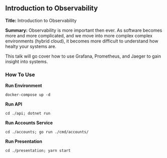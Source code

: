 ## Introduction to Observability

**Title:** Introduction to Observability

**Summary:** Observability is more important then ever. As software becomes more and more complicated, and we move into more complex complex environments (hybrid cloud), it becomes more difficult to understand how healty your systems are. 

This talk will go cover how to use Grafana, Prometheus, and Jaeger to gain insight into systems. 

### How To Use

**Run Environment**

`docker-compose up -d`

**Run API**

`cd ./api; dotnet run`

**Run Accounts Service**

`cd ./accounts; go run ./cmd/accounts/`

**Run Presentation**

`cd ./presentation; yarn start`